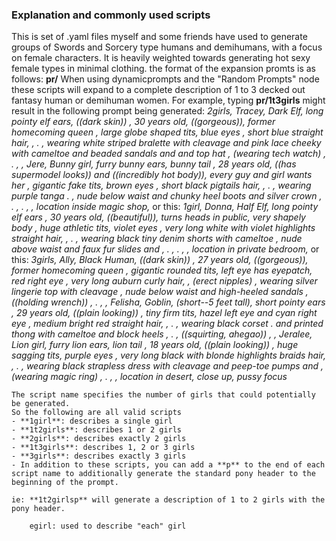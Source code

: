 ### Explanation and commonly used scripts
This is set of .yaml files myself and some friends have used to generate groups of Swords and Sorcery type humans and demihumans, with a focus on female characters.
It is heavily weighted towards generating hot sexy female types in minimal clothing.
the format of the expansion promts is as follows:
	__pr/<scriptname>__
	When using dynamicprompts and the "Random Prompts" node these scripts will expand to a complete description of 1 to 3 decked out fantasy human or demihuman women.
	For example, typing **__pr/1t3girls__**
	might result in the following prompt being generated: 
	_2girls, Tracey, Dark Elf, long pointy elf ears, ((dark skin)) , 30 years old, ((gorgeous)), former homecoming queen , large globe shaped tits, blue  eyes , short  blue  straight  hair, , . , wearing white striped bralette with cleavage  and pink lace cheeky with cameltoe  and beaded sandals and and top hat  , (wearing tech watch) , . , , Jere, Bunny girl, furry bunny ears, bunny tail , 28 years old, ((has supermodel looks)) and ((incredibly hot body)), every guy and girl wants her , gigantic fake tits, brown  eyes , short  black  pigtails  hair, , . , wearing purple tanga . , nude below waist and chunky heel boots and silver crown  , . , . , , location inside magic shop,_
	or this:
	_1girl, Donna, Half Elf, long pointy elf ears , 30 years old, ((beautiful)), turns heads in public, very shapely body , huge athletic tits, violet  eyes , very long  white  with violet  highlights  straight  hair, , . , wearing black tiny denim shorts with cameltoe , nude above waist and faux fur slides and   , . , . , , location in private bedroom,_ 
	or this:
	_3girls, Ally, Black Human, ((dark skin)) , 27 years old, ((gorgeous)), former homecoming queen , gigantic rounded tits, left eye has eyepatch, red  right eye , very long  auburn  curly  hair, , (erect nipples) , wearing silver lingerie top with cleavage , nude below waist and high-heeled sandals   , ((holding wrench)) , . , , Felisha, Goblin, (short--5 feet tall), short pointy ears , 29 years old, ((plain looking)) , tiny firm tits, hazel  left eye and cyan  right eye , medium  bright red  straight  hair, , . , wearing black corset .  and printed thong with cameltoe  and block heels    , . , ((squirting, ahegao)) , , Jeralee, Lion girl, furry lion ears, lion tail , 18 years old, ((plain looking)) , huge sagging tits, purple  eyes , very long  black with blonde highlights  braids  hair, , . , wearing black strapless dress with cleavage  and peep-toe pumps and   , (wearing magic ring) , . , , location in desert, close up, pussy focus_
	
	The script name specifies the number of girls that could potentially be generated. 
	So the following are all valid scripts 
	- **1girl**: describes a single girl
	- **1t2girls**: describes 1 or 2 girls
	- **2girls**: describes exactly 2 girls
	- **1t3girls**: describes 1, 2 or 3 girls
	- **3girls**: describes exactly 3 girls
	- In addition to these scripts, you can add a **p** to the end of each script name to additionally generate the standard pony header to the beginning of the prompt.
		
	ie: **1t2girlsp** will generate a description of 1 to 2 girls with the pony header.
		
		egirl: used to describe "each" girl
